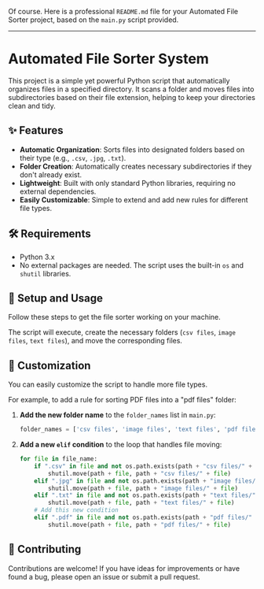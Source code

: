 Of course. Here is a professional `README.md` file for your Automated File Sorter project, based on the `main.py` script provided.

-----

# Automated File Sorter System

This project is a simple yet powerful Python script that automatically organizes files in a specified directory. It scans a folder and moves files into subdirectories based on their file extension, helping to keep your directories clean and tidy.

## ✨ Features

  * **Automatic Organization**: Sorts files into designated folders based on their type (e.g., `.csv`, `.jpg`, `.txt`).
  * **Folder Creation**: Automatically creates necessary subdirectories if they don't already exist.
  * **Lightweight**: Built with only standard Python libraries, requiring no external dependencies.
  * **Easily Customizable**: Simple to extend and add new rules for different file types.

## 🛠️ Requirements

  * Python 3.x
  * No external packages are needed. The script uses the built-in `os` and `shutil` libraries.

## 🚀 Setup and Usage

Follow these steps to get the file sorter working on your machine.


The script will execute, create the necessary folders (`csv files`, `image files`, `text files`), and move the corresponding files.

## 🔧 Customization

You can easily customize the script to handle more file types.

For example, to add a rule for sorting PDF files into a "pdf files" folder:

1.  **Add the new folder name** to the `folder_names` list in `main.py`:
    ```python
    folder_names = ['csv files', 'image files', 'text files', 'pdf files']
    ```
2.  **Add a new `elif` condition** to the loop that handles file moving:
    ```python
    for file in file_name:
        if ".csv" in file and not os.path.exists(path + "csv files/" + file):
            shutil.move(path + file, path + "csv files/" + file)
        elif ".jpg" in file and not os.path.exists(path + "image files/" + file):
            shutil.move(path + file, path + "image files/" + file)
        elif ".txt" in file and not os.path.exists(path + "text files/" + file):
            shutil.move(path + file, path + "text files/" + file)
        # Add this new condition
        elif ".pdf" in file and not os.path.exists(path + "pdf files/" + file):
            shutil.move(path + file, path + "pdf files/" + file)
    ```

## 🤝 Contributing

Contributions are welcome\! If you have ideas for improvements or have found a bug, please open an issue or submit a pull request.
